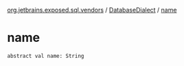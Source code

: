 [org.jetbrains.exposed.sql.vendors](../index.md) / [DatabaseDialect](index.md) / [name](.)

# name

`abstract val name: String`